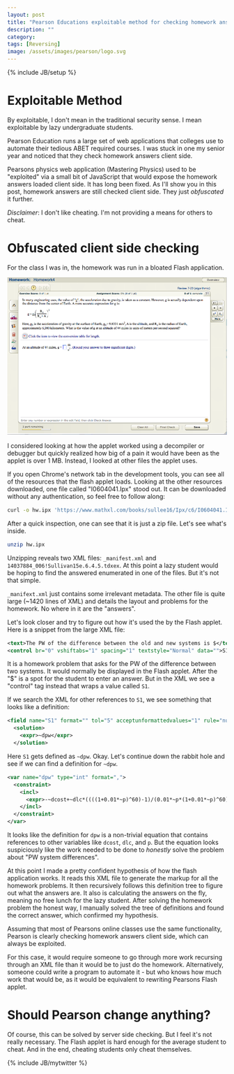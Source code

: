 ```yaml
---
layout: post
title: "Pearson Educations exploitable method for checking homework answers"
description: ""
category: 
tags: [Reversing]
image: /assets/images/pearson/logo.svg
---
```

{% include JB/setup %}

# Exploitable Method

By exploitable, I don't mean in the traditional security sense.  I mean 
exploitable by lazy undergraduate students.

Pearson Education runs a large set of web applications that colleges use 
to automate their tedious ABET required courses.  I was stuck in one
my senior year and noticed that they check
homework answers client side.

Pearsons physics web application (Mastering Physics) used to be 
"exploited" via a small bit of JavaScript that would expose the homework answers loaded
client side.  It has long been fixed.  As I'll show you in this post, homework answers are still checked client side.  They
just *obfuscated* it further.

*Disclaimer*:  I don't like cheating.  I'm not providing a means for others to cheat.
<!--I'm-->
<!--just writing about how Pearson currently checks homework answers client side.-->

# Obfuscated client side checking

For the class I was in, the homework was run in a bloated Flash application.
 
![](/assets/images/pearson/flash-app.png)

I considered looking at how the applet
worked using a decompiler or debugger but quickly realized how big of a pain it would have been as
the applet is over 1 MB.  Instead, I looked at other files the applet uses.

If you open Chrome's network tab in the development tools, you can see all of the resources that
the flash applet loads.  Looking at the other resources downloaded, one file called "I0604041.Ipx" stood out.
It can be downloaded without any authentication,
so feel free to follow along:

```bash
curl -o hw.ipx 'https://www.mathxl.com/books/sullee16/Ipx/c6/I0604041.Ipx'
```

After a quick inspection, one can see that it is just a zip file.  Let's see what's inside.

```bash
unzip hw.ipx
```

Unzipping reveals two XML files: `_manifest.xml` and `14037884_006!Sullivan15e.6.4.5.tdxex`.
At this point a lazy student would be hoping to find the answered enumerated in one of the files.
But it's not that simple.

`_manifext.xml` just contains some irrelevant metadata.  The other file is quite
large (~1420 lines of XML) and details the layout and problems for the homework.  No where in it
are the "answers".


Let's look closer and try to figure out how it's used the by the Flash applet.  Here is a snippet
from the large XML file: 

```xml
<text>The PW of the difference between the old and new systems is $</text>
<control br="0" vshiftabs="1" spacing="1" textstyle="Normal" data="">S1</control>
```

It is a homework problem that asks for the PW of the difference between two systems.  It would normally be displayed
in the Flash applet.  After the "$" is a spot for the student to enter an answer.  But in the XML
we see a "control" tag instead that wraps a value called `S1`.

If we search the XML for other references to `S1`, we see something that looks like a definition:

```xml
<field name="S1" format="" tol="5" acceptunformattedvalues="1" rule="numeric">
  <solution>
    <expr>~dpw</expr>
  </solution>
```

Here `S1` gets defined as `~dpw`.  Okay.  Let's continue down the rabbit hole and see if we
can find a definition for `~dpw`.


```xml
<var name="dpw" type="int" format=",">
  <constraint>
    <incl>
      <expr>-~dcost+~dlc*((((1+0.01*~p)^60)-1)/(0.01*~p*(1+0.01*~p)^60))+~dmv/((1+0.01*~p)^60)</expr>
    </incl>
  </constraint>
</var>
```

It looks like the definition for `dpw` is a non-trivial equation that contains references to other variables like `dcost`, `dlc`, and `p`.
But the equation looks suspiciously like the work needed to be done to *honestly* solve the
problem about "PW system differences".

At this point I made a pretty confident hypothesis of how the flash application works.  It reads this XML file to 
generate the markup for all the homework problems.  It then recursively follows this definition tree to figure out what the
answers are.  It also is calculating the answers on the fly, meaning no free lunch for the lazy student.  After
solving the homework problem the honest way, I manually solved the tree of definitions and found the correct answer, which confirmed my hypothesis.

Assuming that most of Pearsons online classes use the same functionality, Pearson is clearly checking homework answers
client side, which can always be exploited.  

For this case, it would require someone to go through more work recursing through
an XML file than it would be to just do the homework.  Alternatively, someone could write a program to automate it -
but who knows how much work that would be, as it would be equivalent to rewriting Pearsons Flash applet.

# Should Pearson change anything?

Of course, this can be solved by server side checking.  But I feel it's not really necessary.  The Flash applet is hard enough
for the average student to cheat.  And in the end, cheating students only cheat themselves.



{% include JB/mytwitter %}
